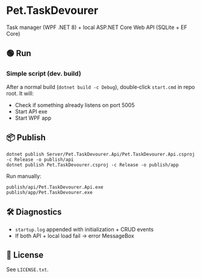 # Pet.TaskDevourer

Task manager (WPF .NET 8) + local ASP.NET Core Web API (SQLite + EF Core)

## 🟢 Run 

### Simple script (dev. build)
After a normal build (`dotnet build -c Debug`), double‑click `start.cmd` in repo root. It will:
* Check if something already listens on port 5005
* Start API exe
* Start WPF app

## 📦 Publish 

```
dotnet publish Server/Pet.TaskDevourer.Api/Pet.TaskDevourer.Api.csproj -c Release -o publish/api
dotnet publish Pet.TaskDevourer.csproj -c Release -o publish/app
```

Run manually:
```
publish/api/Pet.TaskDevourer.Api.exe
publish/app/Pet.TaskDevourer.exe
```

## 🛠 Diagnostics
* `startup.log` appended with initialization + CRUD events
* If both API + local load fail → error MessageBox

## 📄 License
See `LICENSE.txt`.
